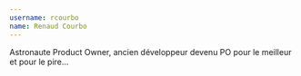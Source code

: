 ```yaml
---
username: rcourbo
name: Renaud Courbo
---
```

Astronaute Product Owner, ancien développeur devenu PO pour le meilleur et pour le pire...
